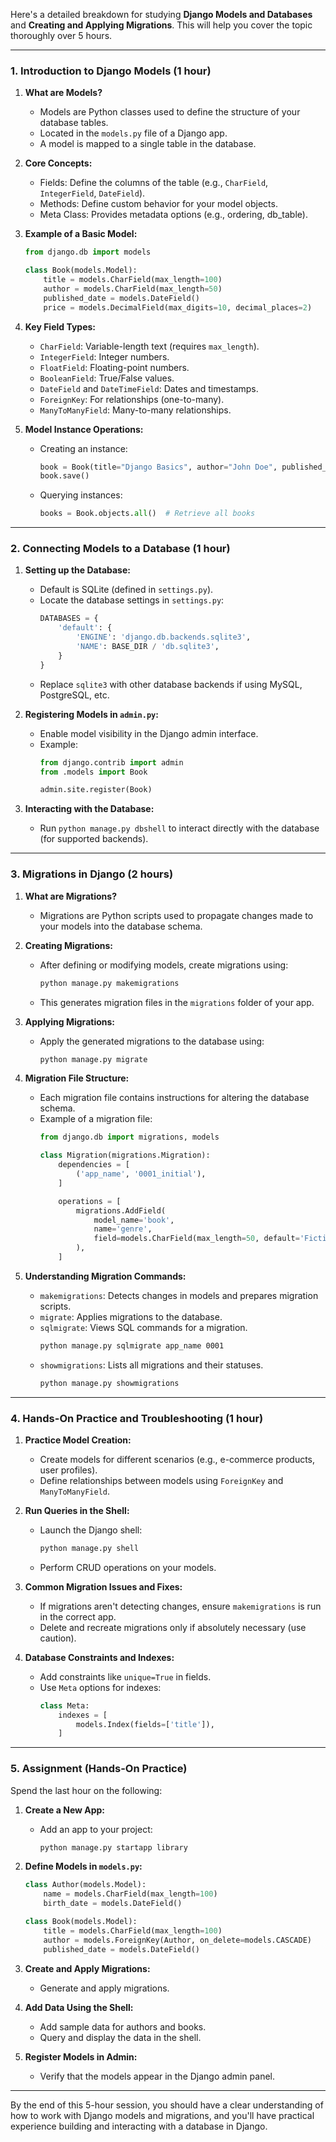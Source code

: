 

Here's a detailed breakdown for studying **Django Models and Databases** and **Creating and Applying Migrations**. This will help you cover the topic thoroughly over 5 hours.

---

### **1. Introduction to Django Models (1 hour)**  
1. **What are Models?**  
   - Models are Python classes used to define the structure of your database tables.  
   - Located in the `models.py` file of a Django app.  
   - A model is mapped to a single table in the database.  

2. **Core Concepts:**  
   - Fields: Define the columns of the table (e.g., `CharField`, `IntegerField`, `DateField`).  
   - Methods: Define custom behavior for your model objects.  
   - Meta Class: Provides metadata options (e.g., ordering, db_table).  

3. **Example of a Basic Model:**  
   ```python
   from django.db import models

   class Book(models.Model):
       title = models.CharField(max_length=100)
       author = models.CharField(max_length=50)
       published_date = models.DateField()
       price = models.DecimalField(max_digits=10, decimal_places=2)
   ```

4. **Key Field Types:**  
   - `CharField`: Variable-length text (requires `max_length`).  
   - `IntegerField`: Integer numbers.  
   - `FloatField`: Floating-point numbers.  
   - `BooleanField`: True/False values.  
   - `DateField` and `DateTimeField`: Dates and timestamps.  
   - `ForeignKey`: For relationships (one-to-many).  
   - `ManyToManyField`: Many-to-many relationships.  

5. **Model Instance Operations:**  
   - Creating an instance:  
     ```python
     book = Book(title="Django Basics", author="John Doe", published_date="2023-01-01", price=19.99)
     book.save()
     ```
   - Querying instances:  
     ```python
     books = Book.objects.all()  # Retrieve all books
     ```

---

### **2. Connecting Models to a Database (1 hour)**  
1. **Setting up the Database:**  
   - Default is SQLite (defined in `settings.py`).  
   - Locate the database settings in `settings.py`:  
     ```python
     DATABASES = {
         'default': {
             'ENGINE': 'django.db.backends.sqlite3',
             'NAME': BASE_DIR / 'db.sqlite3',
         }
     }
     ```
   - Replace `sqlite3` with other database backends if using MySQL, PostgreSQL, etc.

2. **Registering Models in `admin.py`:**  
   - Enable model visibility in the Django admin interface.  
   - Example:  
     ```python
     from django.contrib import admin
     from .models import Book

     admin.site.register(Book)
     ```

3. **Interacting with the Database:**  
   - Run `python manage.py dbshell` to interact directly with the database (for supported backends).  

---

### **3. Migrations in Django (2 hours)**  
1. **What are Migrations?**  
   - Migrations are Python scripts used to propagate changes made to your models into the database schema.  

2. **Creating Migrations:**  
   - After defining or modifying models, create migrations using:  
     ```bash
     python manage.py makemigrations
     ```
   - This generates migration files in the `migrations` folder of your app.  

3. **Applying Migrations:**  
   - Apply the generated migrations to the database using:  
     ```bash
     python manage.py migrate
     ```

4. **Migration File Structure:**  
   - Each migration file contains instructions for altering the database schema.  
   - Example of a migration file:  
     ```python
     from django.db import migrations, models

     class Migration(migrations.Migration):
         dependencies = [
             ('app_name', '0001_initial'),
         ]

         operations = [
             migrations.AddField(
                 model_name='book',
                 name='genre',
                 field=models.CharField(max_length=50, default='Fiction'),
             ),
         ]
     ```

5. **Understanding Migration Commands:**  
   - `makemigrations`: Detects changes in models and prepares migration scripts.  
   - `migrate`: Applies migrations to the database.  
   - `sqlmigrate`: Views SQL commands for a migration.  
     ```bash
     python manage.py sqlmigrate app_name 0001
     ```
   - `showmigrations`: Lists all migrations and their statuses.  
     ```bash
     python manage.py showmigrations
     ```

---

### **4. Hands-On Practice and Troubleshooting (1 hour)**  
1. **Practice Model Creation:**  
   - Create models for different scenarios (e.g., e-commerce products, user profiles).  
   - Define relationships between models using `ForeignKey` and `ManyToManyField`.  

2. **Run Queries in the Shell:**  
   - Launch the Django shell:  
     ```bash
     python manage.py shell
     ```
   - Perform CRUD operations on your models.  

3. **Common Migration Issues and Fixes:**  
   - If migrations aren't detecting changes, ensure `makemigrations` is run in the correct app.  
   - Delete and recreate migrations only if absolutely necessary (use caution).  

4. **Database Constraints and Indexes:**  
   - Add constraints like `unique=True` in fields.  
   - Use `Meta` options for indexes:  
     ```python
     class Meta:
         indexes = [
             models.Index(fields=['title']),
         ]
     ```

---

### **5. Assignment (Hands-On Practice)**  
Spend the last hour on the following:  

1. **Create a New App:**  
   - Add an app to your project:  
     ```bash
     python manage.py startapp library
     ```

2. **Define Models in `models.py`:**  
   ```python
   class Author(models.Model):
       name = models.CharField(max_length=100)
       birth_date = models.DateField()

   class Book(models.Model):
       title = models.CharField(max_length=100)
       author = models.ForeignKey(Author, on_delete=models.CASCADE)
       published_date = models.DateField()
   ```

3. **Create and Apply Migrations:**  
   - Generate and apply migrations.  

4. **Add Data Using the Shell:**  
   - Add sample data for authors and books.  
   - Query and display the data in the shell.  

5. **Register Models in Admin:**  
   - Verify that the models appear in the Django admin panel.  

---

By the end of this 5-hour session, you should have a clear understanding of how to work with Django models and migrations, and you'll have practical experience building and interacting with a database in Django.